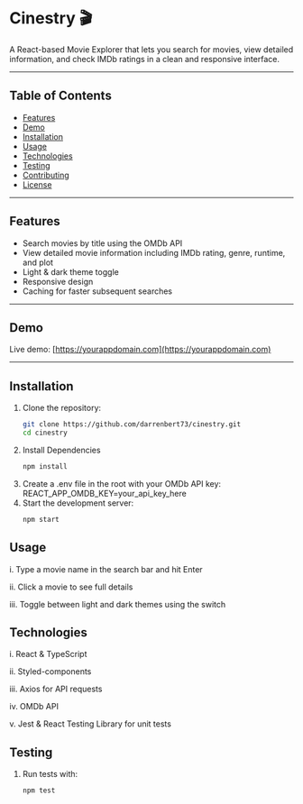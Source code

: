 # Cinestry 🎬

A React-based Movie Explorer that lets you search for movies, view detailed information, and check IMDb ratings in a clean and responsive interface.

---

## Table of Contents

- [Features](#features)
- [Demo](#demo)
- [Installation](#installation)
- [Usage](#usage)
- [Technologies](#technologies)
- [Testing](#testing)
- [Contributing](#contributing)
- [License](#license)

---

## Features

- Search movies by title using the OMDb API
- View detailed movie information including IMDb rating, genre, runtime, and plot
- Light & dark theme toggle
- Responsive design
- Caching for faster subsequent searches

---

## Demo

Live demo: [https://yourappdomain.com](https://yourappdomain.com)

---

## Installation

1. Clone the repository:
   ```bash
   git clone https://github.com/darrenbert73/cinestry.git
   cd cinestry
   ```
2. Install Dependencies
   ```bash
   npm install
   ```
3. Create a .env file in the root with your OMDb API key:
   REACT_APP_OMDB_KEY=your_api_key_here
4. Start the development server:
   ```bash
   npm start
   ```

## Usage

i. Type a movie name in the search bar and hit Enter

ii. Click a movie to see full details

iii. Toggle between light and dark themes using the switch

## Technologies

i. React & TypeScript

ii. Styled-components

iii. Axios for API requests

iv. OMDb API

v. Jest & React Testing Library for unit tests

## Testing

1. Run tests with:
   ```bash
   npm test
   ```

